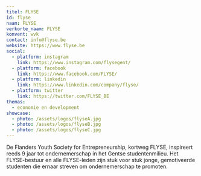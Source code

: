 ```yaml
---
titel: FLYSE
id: flyse
naam: FLYSE
verkorte_naam: FLYSE
konvent: wvk
contact: info@flyse.be
website: https://www.flyse.be
social:
  - platform: instagram
    link: https://www.instagram.com/flysegent/
  - platform: facebook
    link: https://www.facebook.com/FLYSE/
  - platform: linkedin
    link: https://www.linkedin.com/company/flyse/
  - platform: twitter
    link: https://twitter.com/FLYSE_BE
themas:
  - economie en development
showcase:
  - photo: /assets/logos/flyseA.jpg
  - photo: /assets/logos/flyseB.jpg
  - photo: /assets/logos/flyseC.jpg
---
```


De Flanders Youth Society for Entrepreneurship, kortweg FLYSE, inspireert reeds 9 jaar tot ondernemerschap in het Gentse studentenmilieu. Het FLYSE-bestuur en alle FLYSE-leden zijn stuk voor stuk jonge, gemotiveerde studenten die ernaar streven om ondernemerschap te promoten.
